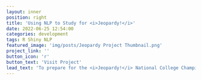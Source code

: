 ```yaml
---
layout: inner
position: right
title: 'Using NLP to Study for <i>Jeopardy!</i>'
date: 2022-06-25 12:54:00
categories: development
tags: R Shiny NLP
featured_image: 'img/posts/Jeopardy Project Thumbnail.png'
project_link: ''
button_icon: 'r'
button_text: 'Visit Project'
lead_text: 'To prepare for the <i>Jeopardy!</i> National College Championship, I wrote a script that makes word clouds for common trivia topics. I then adapted it into an interactive R Shiny web application.'
---
```

